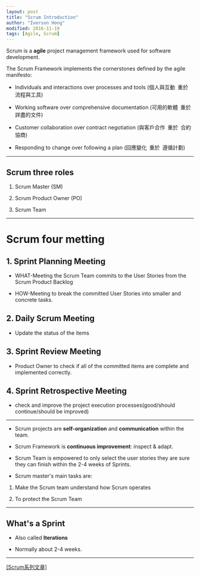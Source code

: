```yaml
---
layout: post
title: "Scrum Introduction"
author: "Iverson Hong"
modified: 2016-11-19
tags: [Agile, Scrum]
---
```


Scrum is a **agile** project management framework used for software development.

The Scrum Framework implements the cornerstones defined by the agile manifesto:

- Individuals and interactions over processes and tools (個人與互動 重於 流程與工具)

- Working software over comprehensive documentation (可用的軟體 重於 詳盡的文件)

- Customer collaboration over contract negotiation (與客戶合作 重於 合約協商)

- Responding to change over following a plan (回應變化 重於 遵循計劃)

----------

## Scrum three roles ##

1. Scrum Master (SM)

2. Scrum Product Owner (PO)

3. Scrum Team

----------

# Scrum four metting #

## 1. Sprint Planning Meeting ##

- WHAT-Meeting the Scrum Team commits to the User Stories from the Scrum Product Backlog

- HOW-Meeting to break the committed User Stories into smaller and concrete tasks.

## 2. Daily Scrum Meeting ##

- Update the status of the items

## 3. Sprint Review Meeting ##

- Product Owner to check if all of the committed items are complete and implemented correctly. 

## 4. Sprint Retrospective Meeting ##

- check and improve the project execution processes(good/should continue/should be improved)

----------

- Scrum projects are **self-organization** and **communication** within the team.

- Scrum Framework is **continuous improvement**: inspect & adapt.

- Scrum Team is empowered to only select the user stories they are sure they can finish within the 2-4 weeks of Sprints.

- Scrum master's main tasks are:

1. Make the Scrum team understand how Scrum operates

2. To protect the Scrum Team

----------

## What's a Sprint ##

- Also called **Iterations**

- Normally about 2-4 weeks.

----------

[[Scrum系列文章]](http://iverson127.github.io/tags/#Scrum)